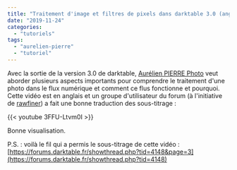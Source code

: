 ```yaml
---
title: "Traitement d'image et filtres de pixels dans darktable 3.0 (anglais)"
date: "2019-11-24"
categories: 
  - "tutoriels"
tags: 
  - "aurelien-pierre"
  - "tutoriel"
---
```


Avec la sortie de la version 3.0 de darktable,  [Aurélien PIERRE Photo](https://www.youtube.com/channel/UCmsSn3fujI81EKEr4NLxrcg) veut aborder plusieurs aspects importants pour comprendre le traitement d'une photo dans le flux numérique et comment ce flus fonctionne et pourquoi. Cette vidéo est en anglais et un groupe d'utilisateur du forum (à l'initiative de [rawfiner](https://www.youtube.com/channel/UCEz-0EYZTx03UdQszbL8xDA)) a fait une bonne traduction des sous-titrage :

{{< youtube 3FFU-Ltvm0I >}}

Bonne visualisation.

P.S. : voilà le fil qui a permis le sous-titrage  de cette vidéo : [https://forums.darktable.fr/showthread.php?tid=4148&page=3](https://forums.darktable.fr/showthread.php?tid=4148)
